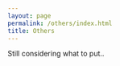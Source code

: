 ```yaml
---
layout: page
permalink: /others/index.html
title: Others
---
```


Still considering what to put..

<br>
